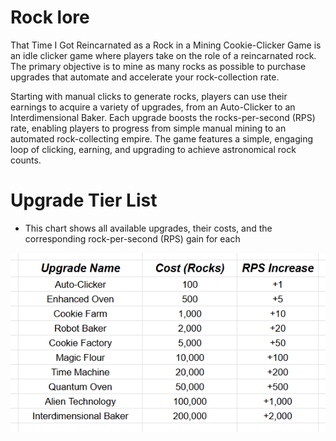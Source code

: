 # Rock lore

That Time I Got Reincarnated as a Rock in a Mining Cookie-Clicker Game is an idle clicker game where players take on the role of a reincarnated rock. The primary objective is to mine as many rocks as possible to purchase upgrades that automate and accelerate your rock-collection rate.

Starting with manual clicks to generate rocks, players can use their earnings to acquire a variety of upgrades, from an Auto-Clicker to an Interdimensional Baker. Each upgrade boosts the rocks-per-second (RPS) rate, enabling players to progress from simple manual mining to an automated rock-collecting empire. The game features a simple, engaging loop of clicking, earning, and upgrading to achieve astronomical rock counts.

# Upgrade Tier List

- This chart shows all available upgrades, their costs, and the corresponding rock-per-second (RPS) gain for each
<div align="center">

![Upgrade Tier List](./tierlist.png)

</div>
